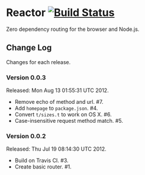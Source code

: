 # Reactor [![Build Status](https://secure.travis-ci.org/bigeasy/reactor.png?branch=master)](http://travis-ci.org/bigeasy/reactor)

Zero dependency routing for the browser and Node.js.

## Change Log 

Changes for each release.

### Version 0.0.3

Released: Mon Aug 13 01:55:31 UTC 2012.

 * Remove echo of method and url. #7.
 * Add `homepage` to `package.json`. #4.
 * Convert `t/sizes.t` to work on OS X. #6.
 * Case-insensitive request method match. #5.

### Version 0.0.2

Released: Thu Jul 19 08:14:30 UTC 2012.

 * Build on Travis CI. #3.
 * Create basic router. #1.
